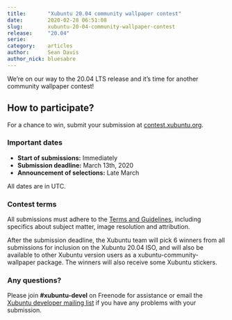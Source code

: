 ```yaml
---
title:       "Xubuntu 20.04 community wallpaper contest"
date:        2020-02-28 06:51:08
slug:        xubuntu-20-04-community-wallpaper-contest
release:     "20.04"
serie:       
category:    articles
author:      Sean Davis
author_nick: bluesabre
---
```


We’re on our way to the 20.04 LTS release and it’s time for another community wallpaper contest!

How to participate?
-------------------

For a chance to win, submit your submission at [contest.xubuntu.org](https://contest.xubuntu.org/).

### Important dates

- **Start of submissions:** Immediately
- **Submission deadline:** March 13th, 2020
- **Announcement of selections:** Late March

All dates are in UTC.

### Contest terms

All submissions must adhere to the [Terms and Guidelines](http://contest.xubuntu.org/terms), including specifics about subject matter, image resolution and attribution.

After the submission deadline, the Xubuntu team will pick 6 winners from all submissions for inclusion on the Xubuntu 20.04 ISO, and will also be available to other Xubuntu version users as a xubuntu-community-wallpaper package. The winners will also receive some Xubuntu stickers.

### Any questions?

Please join **\#xubuntu-devel** on Freenode for assistance or email the [Xubuntu developer mailing list](https://lists.ubuntu.com/mailman/listinfo/xubuntu-devel) if you have any problems with your submission.
